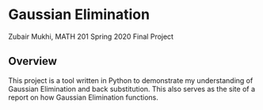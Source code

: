 # Gaussian Elimination
Zubair Mukhi, MATH 201 Spring 2020 Final Project

## Overview
This project is a tool written in Python to demonstrate my understanding of Gaussian Elimination and back substitution.
This also serves as the site of a report on how Gaussian Elimination functions.
